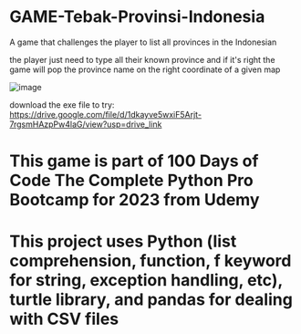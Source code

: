 # GAME-Tebak-Provinsi-Indonesia
A game that challenges the player to list all provinces in the Indonesian

the player just need to type all their known province and if it's right the game will pop the province name on the right coordinate of a given map

![image](https://github.com/ikhsanmasu/GAME-Tebak-Provinsi-Indonesia/assets/76894210/3f2266b4-730e-4789-9b56-87c740754aba)

download the exe file to try: https://drive.google.com/file/d/1dkayve5wxiF5Arjt-7rgsmHAzpPw4laG/view?usp=drive_link

# This game is part of 100 Days of Code The Complete Python Pro Bootcamp for 2023 from Udemy
# This project uses Python (list comprehension, function, f keyword for string, exception handling, etc), turtle library, and pandas for dealing with CSV files
